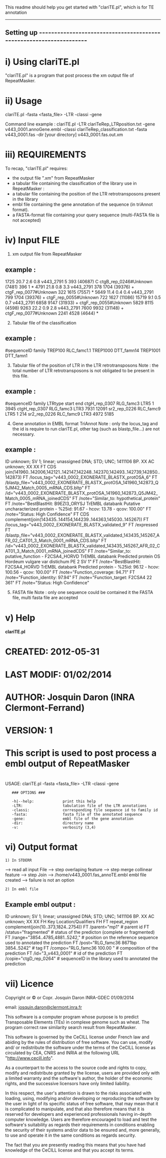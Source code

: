 This readme should help you get started with "clariTE.pl", which is for 
TE annotation

--------------------------------------------------------------------------------
Setting up -------------------------------------------------------------------
--------------------------------------------------------------------------------

i) Using clariTE.pl
====================

"clariTE.pl" is a program that post process the xm output file of RepeatMasker.


ii) Usage
=========

clariTE.pl -fasta <fasta_file> -LTR <position of LTR> -classi <classification> -gene <embl> <xm file>

Command line example :
clariTE.pl -LTR clariTeRep_LTRposition.txt -gene v443_0001.annoGene.embl -classi clariTeRep_classification.txt -fasta v443_0001.fas -dir [your directory] v443_0001.fas.out.xm

iii) REQUIREMENTS
=================

To recap, "clariTE.pl" requires:

  - the output file ".xm" from RepeatMasker
  - a tabular file containing the classification of the library use in RepeatMasker :
  - a tabular file containing the position of the LTR retrotransposons present in the library
  - embl file containing the gene annotation of the sequence (in triAnnot format).
  - a FASTA-format file containing your query sequence (multi-FASTA file is not accepted)

iv) Input FILE
==============

1) xm output file from RepeatMasker

example :
---------
1725 20.7  2.6  0.8 v443_2791 5 393 (40687) C ctgB_rep_0246#Unknown (7481) 396 1 *
4791 21.8  0.8  3.3 v443_2791 378 1704 (39376) + ctgF_rep_0077#Unknown 322 1615 (7557) *
5649 11.4  0.4  0.4 v443_2791 799 1704 (39376) + ctgF_rep_0055#Unknown 722 1627 (11086) 
15719  9.1  0.5  0.7 v443_2791 6858 9147 (31933) + ctgF_rep_0055#Unknown 5829 8115 (4598) 
9263 22.2  0.9  2.8 v443_2791 7600 9932 (31148) + ctgF_rep_0077#Unknown 2241 4528 (4644) *

2) Tabular file of the classification 

example :
---------
#sequenceID	family
TREP100	RLC_famc1.1
TREP1000	DTT_famn14
TREP1001	DTT_famn1

3) Tabular file of the position of LTR in the LTR retrotransposons 
Note : the total number of LTR retrotransposons is not obligated to be present in this file.

example :
---------
#sequenceID	family	LTRtype	start	end
ctgH_rep_0307	RLG_famc3	LTR5	1	3945
ctgH_rep_0307	RLG_famc3	LTR3	7931	12091
sr2_rep_0226	RLC_famc9	LTR5	1	214
sr2_rep_0226	RLC_famc9	LTR3	4972	5185

4) Gene annotation in EMBL format TriAnnot
Note : only the locus_tag and the id is require to run clariTE.pl, other tag (such as blastp_file...) are not necessary.

example :
---------
ID   unknown; SV 1; linear; unassigned DNA; STD; UNC; 1411106 BP.
XX
AC   unknown;
XX
XX
FT   CDS             join(141960..142006,142121..142147,142248..142370,142493..142739,142850..142873)
FT                   /locus_tag="v443_0002_EXONERATE_BLASTX_protOSA_6"
FT                   /blastp_file="v443_0002_EXONERATE_BLASTX_protOSA_141960_142873_Q5JM42_Match_0005_mRNA_CDS.bltp"
FT                   /id="v443_0002_EXONERATE_BLASTX_protOSA_141960_142873_Q5JM42_Match_0005_mRNA_joinedCDS"
FT                   /note="Similar_to: hypothetical_protein"
FT                   /note="BestBlastHit: B9EZI3_ORYSJ TrEMBL databank Putative uncharacterized protein - %25id: 91.67 - hcov: 13.78 - qcov: 100.00"
FT                   /note="Status: High Confidence"
FT   CDS             complement(join(143435..144154,144239..144363,145030..145267))
FT                   /locus_tag="v443_0002_EXONERATE_BLASTX_validated_9"
FT                   /expressed
FT                   /blastp_file="v443_0002_EXONERATE_BLASTX_validated_143435_145267_AFR_02_CAT01_3_Match_0001_mRNA_CDS.bltp"
FT                   /id="v443_0002_EXONERATE_BLASTX_validated_143435_145267_AFR_02_CAT01_3_Match_0001_mRNA_joinedCDS"
FT                   /note="Similar_to: putative_function - F2CSA4_HORVD TrEMBL databank Predicted protein OS Hordeum vulgare var distichum PE 2 SV 1"
FT                   /note="BestBlastHit: F2CSA4_HORVD TrEMBL databank Predicted protein - %25id: 96.12 - hcov: 100.56 - qcov: 100.00"
FT                   /note="Function_coverage: 94.71"
FT                   /note="Function_identity: 97.94"
FT                   /note="Function_target: F2CSA4 22 361"
FT                   /note="Status: High Confidence"


5) FASTA file
Note : only one sequence could be contained it the FASTA file, multi fasta file are accepted

v) Help
=======

#### clariTE.pl ####
#
# CREATED:    2012-05-31
# LAST MODIF: 01/02/2014
# AUTHOR:     Josquin Daron (INRA Clermont-Ferrand)
# VERSION:    1
#
# This script is used to post process a embl output of RepeatMasker
# 

USAGE:
       clariTE.pl -fasta <fasta_file> -LTR <position of LTR> -classi <classification> -gene <embl> <xm file>

       ### OPTIONS ###

       -h|--help:             print this help
       -LTR:                  tabulation file of the LTR annotations
       -classi:               corresponding file sequence id to family id
       -fasta:                fasta file of the annotated sequence
       -gene:                 embl file of the gene annotation
       -dir:                  directory name
       -v:                    verbosity (3,4)
       

vi) Output format
=================

	1) In STDERR

--> read all input File
--> step overlaping feature
--> step merge collinear feature
--> step Join
--> /home/v443_0001.fas_annoTE.embl embl file created
--> failure is not an option

	2) In embl file

Example embl output :
---------------------
ID   unknown; SV 1; linear; unassigned DNA; STD; UNC; 1411106 BP.
XX
AC   unknown;
XX
XX
FH   Key             Location/Qualifiers
FH
FT   repeat_region   complement(join(10..373,1824..2754))
FT                   /parent="mp1" # parent id 
FT                   /status="fragmented" # status of the predicton (complete or fragmented)
FT                   /range="3854..4785,4881..5242," # position on the reference sequence used to annotated the prediction
FT                   /post="RLG_famc36 8671bp 3854..5242" # tag
FT                   /compo="RLG_famc36 100.00 " # composition of the prediction
FT                   /id="3_v443_0001" # id of the prediction 
FT                   /copie="ctgD_rep_0264" # sequenceID in the library used to annotated the prediction

vii) Licence
============

Copyright or © or Copr. Josquin Daron INRA-GDEC 01/09/2014
 
email: josquin.daron@clermont.inra.fr

This software is a computer program whose purpose is to predict Transposable 
Elements (TEs) in complexe genome such as wheat. The program correct raw similarity
search result from RepeatMasker.

This software is governed by the CeCILL license under French law and
abiding by the rules of distribution of free software.  You can  use, 
modify and/ or redistribute the software under the terms of the CeCILL
license as circulated by CEA, CNRS and INRIA at the following URL
"http://www.cecill.info". 
 
As a counterpart to the access to the source code and  rights to copy,
modify and redistribute granted by the license, users are provided only
with a limited warranty  and the software's author,  the holder of the
economic rights,  and the successive licensors  have only  limited
liability. 

In this respect, the user's attention is drawn to the risks associated
with loading,  using,  modifying and/or developing or reproducing the
software by the user in light of its specific status of free software,
that may mean  that it is complicated to manipulate,  and  that  also
therefore means  that it is reserved for developers  and  experienced
professionals having in-depth computer knowledge. Users are therefore
encouraged to load and test the software's suitability as regards their
requirements in conditions enabling the security of their systems and/or 
data to be ensured and,  more generally, to use and operate it in the 
same conditions as regards security. 

The fact that you are presently reading this means that you have had
knowledge of the CeCILL license and that you accept its terms.


